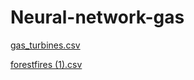 # Neural-network-gas

[gas_turbines.csv](https://github.com/dipak3031/Neural-network-gas/files/10436167/gas_turbines.csv)

[forestfires (1).csv](https://github.com/dipak3031/Neural-network-gas/files/10436174/forestfires.1.csv)
